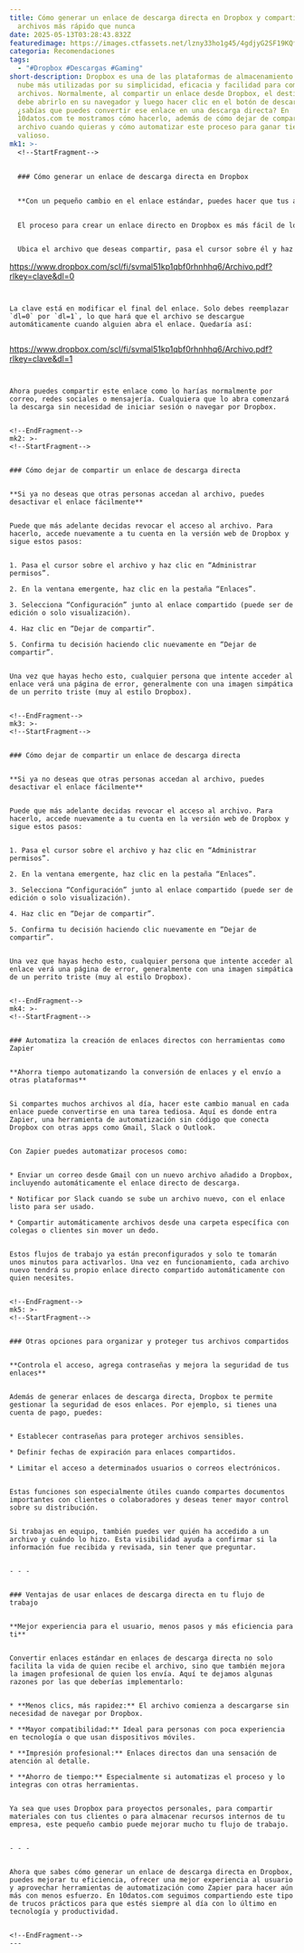 ```yaml
---
title: Cómo generar un enlace de descarga directa en Dropbox y compartir
  archivos más rápido que nunca
date: 2025-05-13T03:28:43.832Z
featuredimage: https://images.ctfassets.net/lzny33ho1g45/4gdjyG2SF19KQfXbcRBz04/105b83c584c0167893c4b35ed0e67bb1/app-tips-dropbox-00-hero.png?w=1520&fm=avif&q=31&fit=thumb&h=760
categoria: Recomendaciones
tags:
  - "#Dropbox #Descargas #Gaming"
short-description: Dropbox es una de las plataformas de almacenamiento en la
  nube más utilizadas por su simplicidad, eficacia y facilidad para compartir
  archivos. Normalmente, al compartir un enlace desde Dropbox, el destinatario
  debe abrirlo en su navegador y luego hacer clic en el botón de descarga. Pero,
  ¿sabías que puedes convertir ese enlace en una descarga directa? En
  10datos.com te mostramos cómo hacerlo, además de cómo dejar de compartir el
  archivo cuando quieras y cómo automatizar este proceso para ganar tiempo
  valioso.
mk1: >-
  <!--StartFragment-->


  ### Cómo generar un enlace de descarga directa en Dropbox


  **Con un pequeño cambio en el enlace estándar, puedes hacer que tus archivos se descarguen automáticamente**


  El proceso para crear un enlace directo en Dropbox es más fácil de lo que imaginas. Primero, entra a tu cuenta desde [dropbox.com](https://www.dropbox.com) o abre la aplicación de escritorio.


  Ubica el archivo que deseas compartir, pasa el cursor sobre él y haz clic en "Copiar enlace" (o haz clic derecho y selecciona esa opción). Esto generará un enlace estándar que se verá algo así:


  ```

  https://www.dropbox.com/scl/fi/svmal51kp1qbf0rhnhhq6/Archivo.pdf?rlkey=clave&dl=0


  ```


  La clave está en modificar el final del enlace. Solo debes reemplazar `dl=0` por `dl=1`, lo que hará que el archivo se descargue automáticamente cuando alguien abra el enlace. Quedaría así:


  ```

  https://www.dropbox.com/scl/fi/svmal51kp1qbf0rhnhhq6/Archivo.pdf?rlkey=clave&dl=1


  ```


  Ahora puedes compartir este enlace como lo harías normalmente por correo, redes sociales o mensajería. Cualquiera que lo abra comenzará la descarga sin necesidad de iniciar sesión o navegar por Dropbox.


  <!--EndFragment-->
mk2: >-
  <!--StartFragment-->


  ### Cómo dejar de compartir un enlace de descarga directa


  **Si ya no deseas que otras personas accedan al archivo, puedes desactivar el enlace fácilmente**


  Puede que más adelante decidas revocar el acceso al archivo. Para hacerlo, accede nuevamente a tu cuenta en la versión web de Dropbox y sigue estos pasos:


  1. Pasa el cursor sobre el archivo y haz clic en “Administrar permisos”.

  2. En la ventana emergente, haz clic en la pestaña “Enlaces”.

  3. Selecciona “Configuración” junto al enlace compartido (puede ser de edición o solo visualización).

  4. Haz clic en “Dejar de compartir”.

  5. Confirma tu decisión haciendo clic nuevamente en “Dejar de compartir”.


  Una vez que hayas hecho esto, cualquier persona que intente acceder al enlace verá una página de error, generalmente con una imagen simpática de un perrito triste (muy al estilo Dropbox).


  <!--EndFragment-->
mk3: >-
  <!--StartFragment-->


  ### Cómo dejar de compartir un enlace de descarga directa


  **Si ya no deseas que otras personas accedan al archivo, puedes desactivar el enlace fácilmente**


  Puede que más adelante decidas revocar el acceso al archivo. Para hacerlo, accede nuevamente a tu cuenta en la versión web de Dropbox y sigue estos pasos:


  1. Pasa el cursor sobre el archivo y haz clic en “Administrar permisos”.

  2. En la ventana emergente, haz clic en la pestaña “Enlaces”.

  3. Selecciona “Configuración” junto al enlace compartido (puede ser de edición o solo visualización).

  4. Haz clic en “Dejar de compartir”.

  5. Confirma tu decisión haciendo clic nuevamente en “Dejar de compartir”.


  Una vez que hayas hecho esto, cualquier persona que intente acceder al enlace verá una página de error, generalmente con una imagen simpática de un perrito triste (muy al estilo Dropbox).


  <!--EndFragment-->
mk4: >-
  <!--StartFragment-->


  ### Automatiza la creación de enlaces directos con herramientas como Zapier


  **Ahorra tiempo automatizando la conversión de enlaces y el envío a otras plataformas**


  Si compartes muchos archivos al día, hacer este cambio manual en cada enlace puede convertirse en una tarea tediosa. Aquí es donde entra Zapier, una herramienta de automatización sin código que conecta Dropbox con otras apps como Gmail, Slack o Outlook.


  Con Zapier puedes automatizar procesos como:


  * Enviar un correo desde Gmail con un nuevo archivo añadido a Dropbox, incluyendo automáticamente el enlace directo de descarga.

  * Notificar por Slack cuando se sube un archivo nuevo, con el enlace listo para ser usado.

  * Compartir automáticamente archivos desde una carpeta específica con colegas o clientes sin mover un dedo.


  Estos flujos de trabajo ya están preconfigurados y solo te tomarán unos minutos para activarlos. Una vez en funcionamiento, cada archivo nuevo tendrá su propio enlace directo compartido automáticamente con quien necesites.


  <!--EndFragment-->
mk5: >-
  <!--StartFragment-->


  ### Otras opciones para organizar y proteger tus archivos compartidos


  **Controla el acceso, agrega contraseñas y mejora la seguridad de tus enlaces**


  Además de generar enlaces de descarga directa, Dropbox te permite gestionar la seguridad de esos enlaces. Por ejemplo, si tienes una cuenta de pago, puedes:


  * Establecer contraseñas para proteger archivos sensibles.

  * Definir fechas de expiración para enlaces compartidos.

  * Limitar el acceso a determinados usuarios o correos electrónicos.


  Estas funciones son especialmente útiles cuando compartes documentos importantes con clientes o colaboradores y deseas tener mayor control sobre su distribución.


  Si trabajas en equipo, también puedes ver quién ha accedido a un archivo y cuándo lo hizo. Esta visibilidad ayuda a confirmar si la información fue recibida y revisada, sin tener que preguntar.


  - - -


  ### Ventajas de usar enlaces de descarga directa en tu flujo de trabajo


  **Mejor experiencia para el usuario, menos pasos y más eficiencia para ti**


  Convertir enlaces estándar en enlaces de descarga directa no solo facilita la vida de quien recibe el archivo, sino que también mejora la imagen profesional de quien los envía. Aquí te dejamos algunas razones por las que deberías implementarlo:


  * **Menos clics, más rapidez:** El archivo comienza a descargarse sin necesidad de navegar por Dropbox.

  * **Mayor compatibilidad:** Ideal para personas con poca experiencia en tecnología o que usan dispositivos móviles.

  * **Impresión profesional:** Enlaces directos dan una sensación de atención al detalle.

  * **Ahorro de tiempo:** Especialmente si automatizas el proceso y lo integras con otras herramientas.


  Ya sea que uses Dropbox para proyectos personales, para compartir materiales con tus clientes o para almacenar recursos internos de tu empresa, este pequeño cambio puede mejorar mucho tu flujo de trabajo.


  - - -


  Ahora que sabes cómo generar un enlace de descarga directa en Dropbox, puedes mejorar tu eficiencia, ofrecer una mejor experiencia al usuario y aprovechar herramientas de automatización como Zapier para hacer aún más con menos esfuerzo. En 10datos.com seguimos compartiendo este tipo de trucos prácticos para que estés siempre al día con lo último en tecnología y productividad.


  <!--EndFragment-->
---
```

